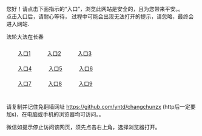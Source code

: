 您好！请点击下面指示的“入口”，浏览此网站是安全的，且为您带来平安。。 <br/>
点击入口后，请耐心等待， 过程中可能会出现无法打开的提示，请忽略，最终会进入网站. </br>

法轮大法在长春<br/>
<div style="padding:10px"><a style="margin:20px" target="_blank" href="https://d214if095s3cwh.cloudfront.net/2Qpsp?dbbvros" id="ccLink1" rel="nofollow">入口1</a> <a target="_blank" style="margin:20px" href="https://d2q2k0m10l8ffa.cloudfront.net/2Qpsp?xnkmz" id="ccLink2" rel="nofollow">入口2</a> <a style="margin:20px" target="_blank" href="https://dn0xod1kxio4x.cloudfront.net/2Qpsp?fcymase" id="ccLink3" rel="nofollow">入口3</a></div>

<div style="padding:10px" ><a style="margin:20px" target="_blank" href="https://d214if095s3cwh.cloudfront.net/2Qpsp?dbbvros" id="ccLink4" rel="nofollow">入口4</a> <a style="margin:20px" href="https://d2q2k0m10l8ffa.cloudfront.net/2Qpsp?xnkmz" target="_blank" id="ccLink5" rel="nofollow">入口5</a> <a style="margin:20px" href="https://dn0xod1kxio4x.cloudfront.net/2Qpsp?fcymase" target="_blank" id="ccLink6" rel="nofollow">入口6</a></div>

<div style="padding:10px"><a style="margin:20px" target="_blank" href="https://d214if095s3cwh.cloudfront.net/2Qpsp?dbbvros" id="ccLink7" rel="nofollow">入口7</a> <a style="margin:20px" href="https://d2q2k0m10l8ffa.cloudfront.net/2Qpsp?xnkmz" target="_blank" id="ccLink8" rel="nofollow">入口8</a> <a style="margin:20px" target="_blank" href="https://dn0xod1kxio4x.cloudfront.net/2Qpsp?fcymase" id="ccLink9" rel="nofollow">入口9</a></div>

<br/>



请复制并记住免翻墙网址 https://github.com/yntd/changchunzx (http后一定要加s)，在电脑或手机的浏览器均可访问。。<br/>

微信如提示停止访问该网页，须先点击右上角，选择浏览器打开。
